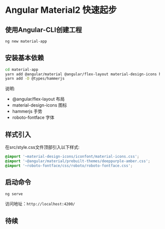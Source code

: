 # Angular Material2 快速起步


## 使用Angular-CLI创建工程
```bash
ng new material-app
```

## 安装基本依赖
```bash
cd material-app
yarn add @angular/material @angular/flex-layout material-design-icons hammerjs roboto-fontface
yarn add -D @types/hammerjs
```
说明:   
* @angular/flex-layout 布局  
* material-design-icons 图标  
* hammerjs 手势  
* roboto-fontface	字体  


## 样式引入
在src/style.css文件顶部引入以下样式:
```css
@import '~material-design-icons/iconfont/material-icons.css';
@import '~@angular/material/prebuilt-themes/deeppurple-amber.css';
@import '~roboto-fontface/css/roboto/roboto-fontface.css';
```

## 启动命令
```bash
ng serve
````
访问地址：`http://localhost:4200/`

## 待续
